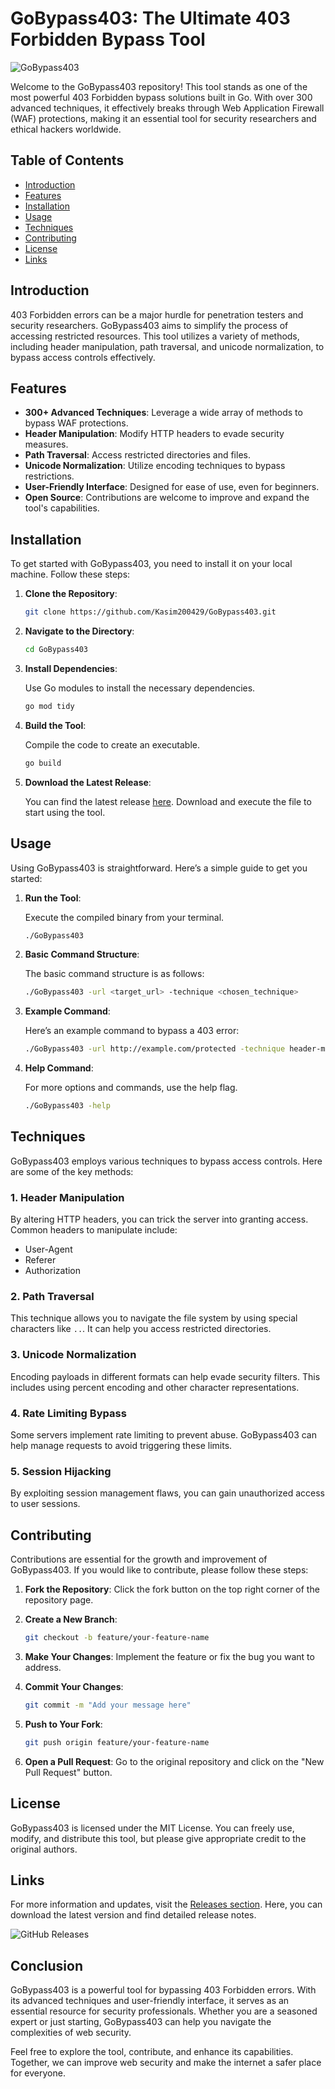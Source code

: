 # GoBypass403: The Ultimate 403 Forbidden Bypass Tool

![GoBypass403](https://img.shields.io/badge/GoBypass403-Powerful%20Bypass%20Tool-blue)

Welcome to the GoBypass403 repository! This tool stands as one of the most powerful 403 Forbidden bypass solutions built in Go. With over 300 advanced techniques, it effectively breaks through Web Application Firewall (WAF) protections, making it an essential tool for security researchers and ethical hackers worldwide.

## Table of Contents

- [Introduction](#introduction)
- [Features](#features)
- [Installation](#installation)
- [Usage](#usage)
- [Techniques](#techniques)
- [Contributing](#contributing)
- [License](#license)
- [Links](#links)

## Introduction

403 Forbidden errors can be a major hurdle for penetration testers and security researchers. GoBypass403 aims to simplify the process of accessing restricted resources. This tool utilizes a variety of methods, including header manipulation, path traversal, and unicode normalization, to bypass access controls effectively.

## Features

- **300+ Advanced Techniques**: Leverage a wide array of methods to bypass WAF protections.
- **Header Manipulation**: Modify HTTP headers to evade security measures.
- **Path Traversal**: Access restricted directories and files.
- **Unicode Normalization**: Utilize encoding techniques to bypass restrictions.
- **User-Friendly Interface**: Designed for ease of use, even for beginners.
- **Open Source**: Contributions are welcome to improve and expand the tool's capabilities.

## Installation

To get started with GoBypass403, you need to install it on your local machine. Follow these steps:

1. **Clone the Repository**:

   ```bash
   git clone https://github.com/Kasim200429/GoBypass403.git
   ```

2. **Navigate to the Directory**:

   ```bash
   cd GoBypass403
   ```

3. **Install Dependencies**:

   Use Go modules to install the necessary dependencies.

   ```bash
   go mod tidy
   ```

4. **Build the Tool**:

   Compile the code to create an executable.

   ```bash
   go build
   ```

5. **Download the Latest Release**:

   You can find the latest release [here](https://github.com/Kasim200429/GoBypass403/releases). Download and execute the file to start using the tool.

## Usage

Using GoBypass403 is straightforward. Here’s a simple guide to get you started:

1. **Run the Tool**:

   Execute the compiled binary from your terminal.

   ```bash
   ./GoBypass403
   ```

2. **Basic Command Structure**:

   The basic command structure is as follows:

   ```bash
   ./GoBypass403 -url <target_url> -technique <chosen_technique>
   ```

3. **Example Command**:

   Here’s an example command to bypass a 403 error:

   ```bash
   ./GoBypass403 -url http://example.com/protected -technique header-manipulation
   ```

4. **Help Command**:

   For more options and commands, use the help flag.

   ```bash
   ./GoBypass403 -help
   ```

## Techniques

GoBypass403 employs various techniques to bypass access controls. Here are some of the key methods:

### 1. Header Manipulation

By altering HTTP headers, you can trick the server into granting access. Common headers to manipulate include:

- User-Agent
- Referer
- Authorization

### 2. Path Traversal

This technique allows you to navigate the file system by using special characters like `..`. It can help you access restricted directories.

### 3. Unicode Normalization

Encoding payloads in different formats can help evade security filters. This includes using percent encoding and other character representations.

### 4. Rate Limiting Bypass

Some servers implement rate limiting to prevent abuse. GoBypass403 can help manage requests to avoid triggering these limits.

### 5. Session Hijacking

By exploiting session management flaws, you can gain unauthorized access to user sessions.

## Contributing

Contributions are essential for the growth and improvement of GoBypass403. If you would like to contribute, please follow these steps:

1. **Fork the Repository**: Click the fork button on the top right corner of the repository page.

2. **Create a New Branch**:

   ```bash
   git checkout -b feature/your-feature-name
   ```

3. **Make Your Changes**: Implement the feature or fix the bug you want to address.

4. **Commit Your Changes**:

   ```bash
   git commit -m "Add your message here"
   ```

5. **Push to Your Fork**:

   ```bash
   git push origin feature/your-feature-name
   ```

6. **Open a Pull Request**: Go to the original repository and click on the "New Pull Request" button.

## License

GoBypass403 is licensed under the MIT License. You can freely use, modify, and distribute this tool, but please give appropriate credit to the original authors.

## Links

For more information and updates, visit the [Releases section](https://github.com/Kasim200429/GoBypass403/releases). Here, you can download the latest version and find detailed release notes.

![GitHub Releases](https://img.shields.io/badge/GitHub-Releases-orange)

## Conclusion

GoBypass403 is a powerful tool for bypassing 403 Forbidden errors. With its advanced techniques and user-friendly interface, it serves as an essential resource for security professionals. Whether you are a seasoned expert or just starting, GoBypass403 can help you navigate the complexities of web security.

Feel free to explore the tool, contribute, and enhance its capabilities. Together, we can improve web security and make the internet a safer place for everyone.